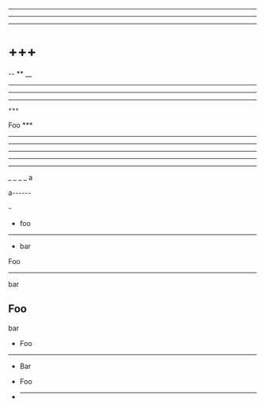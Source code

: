 ***
---
___


+++
===

--
**
__

 ***
  ***
   ***
    ***

Foo
    ***

******************
 - - -
 **  * ** * ** * **
-     -      -      -

- - - -

_ _ _ _ a

a------

 *-*

- foo
***
- bar

Foo
***
bar

Foo
---
bar

* Foo
* * *
* Bar

- Foo
- * * *
